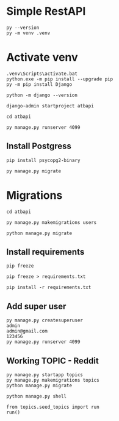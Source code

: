 # Simple RestAPI

```
py --version
py -m venv .venv
```

# Activate venv
```
.venv\Scripts\activate.bat
python.exe -m pip install --upgrade pip
py -m pip install Django

python -m django --version

django-admin startproject atbapi

cd atbapi

py manage.py runserver 4099
```

## Install Postgress
```
pip install psycopg2-binary

py manage.py migrate
```

# Migrations
```
cd atbapi

py manage.py makemigrations users

python manage.py migrate
```

## Install requirements
```
pip freeze

pip freeze > requirements.txt

pip install -r requirements.txt
```

## Add super user
```
py manage.py createsuperuser
admin
admin@gmail.com
123456
py manage.py runserver 4099
```

## Working TOPIC - Reddit
```
py manage.py startapp topics
py manage.py makemigrations topics
python manage.py migrate

python manage.py shell

from topics.seed_topics import run
run()
```